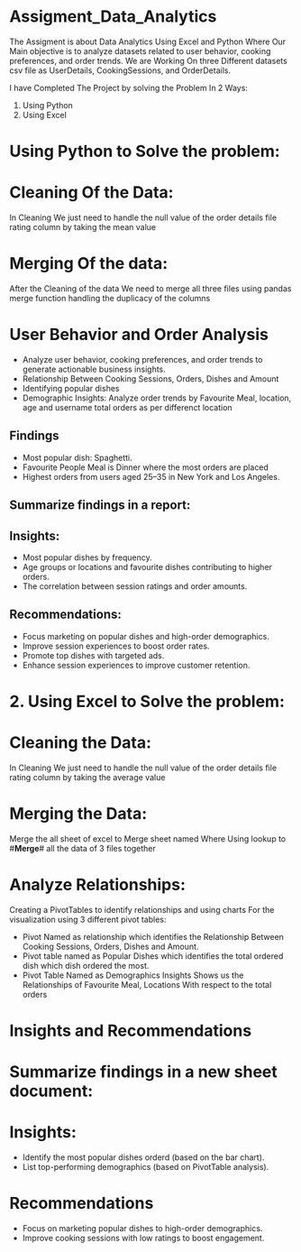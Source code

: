 # Assigment_Data_Analytics
The Assigment is about Data Analytics Using Excel and Python Where Our Main objective is to analyze datasets related to user behavior, cooking preferences, and order trends. We are Working On three Different datasets csv file as  UserDetails, CookingSessions, and OrderDetails.

I have Completed The Project by solving the Problem In 2 Ways:
1. Using Python
2. Using Excel

# Using Python to Solve the problem:

# Cleaning Of the Data:
In Cleaning We just need to handle the null value of the order details file rating column by taking the mean value
# Merging Of the data:
After the Cleaning of the data We need to merge all three files using pandas merge function handling the duplicacy of the columns
# User Behavior and Order Analysis
- Analyze user behavior, cooking preferences, and order trends to generate actionable business insights.
- Relationship Between Cooking Sessions, Orders, Dishes and Amount
- Identifying popular dishes
- Demographic Insights: Analyze order trends by Favourite Meal, location, age and username total orders as per differenct location 

## Findings
- Most popular dish: Spaghetti.
- Favourite People Meal is Dinner where the most orders are placed
- Highest orders from users aged 25–35 in New York and Los Angeles.

## Summarize findings in a report:
## Insights:
- Most popular dishes by frequency.
- Age groups or locations and favourite dishes contributing to higher orders.
- The correlation between session ratings and order amounts.
## Recommendations:
- Focus marketing on popular dishes and high-order demographics.
- Improve session experiences to boost order rates.
- Promote top dishes with targeted ads.
- Enhance session experiences to improve customer retention.

# 2. Using Excel to Solve the problem:

# Cleaning the Data:
In Cleaning We just need to handle the null value of the order details file rating column by taking the average value

# Merging the Data:
Merge the all sheet of excel to Merge sheet named Where Using lookup to #**Merge**# all the data of 3 files together

# Analyze Relationships:
Creating  a PivotTables to identify relationships and using charts For the visualization using 3 different pivot tables:
-  Pivot Named as relationship which identifies the Relationship Between Cooking Sessions, Orders, Dishes and Amount.
-  Pivot table named as Popular Dishes which identifies the total ordered dish which dish ordered the most.
-  Pivot Table Named as Demographics Insights Shows us the Relationships of Favourite Meal, Locations With respect to the total orders

# Insights and Recommendations
# Summarize findings in a new sheet document:
# Insights:
- Identify the most popular dishes orderd (based on the bar chart).				
-  List top-performing demographics (based on PivotTable analysis).			

# Recommendations				
- Focus on marketing popular dishes to high-order demographics.				
- Improve cooking sessions with low ratings to boost engagement.				



